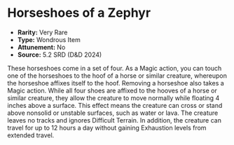 # Horseshoes of a Zephyr

- **Rarity:** Very Rare
- **Type:** Wondrous Item
- **Attunement:** No
- **Source:** 5.2 SRD (D&D 2024)

These horseshoes come in a set of four. As a Magic action, you can touch one of the horseshoes to the hoof of a horse or similar creature, whereupon the horseshoe affixes itself to the hoof. Removing a horseshoe also takes a Magic action. While all four shoes are affixed to the hooves of a horse or similar creature, they allow the creature to move normally while floating 4 inches above a surface. This effect means the creature can cross or stand above nonsolid or unstable surfaces, such as water or lava. The creature leaves no tracks and ignores Difficult Terrain. In addition, the creature can travel for up to 12 hours a day without gaining Exhaustion levels from extended travel.

